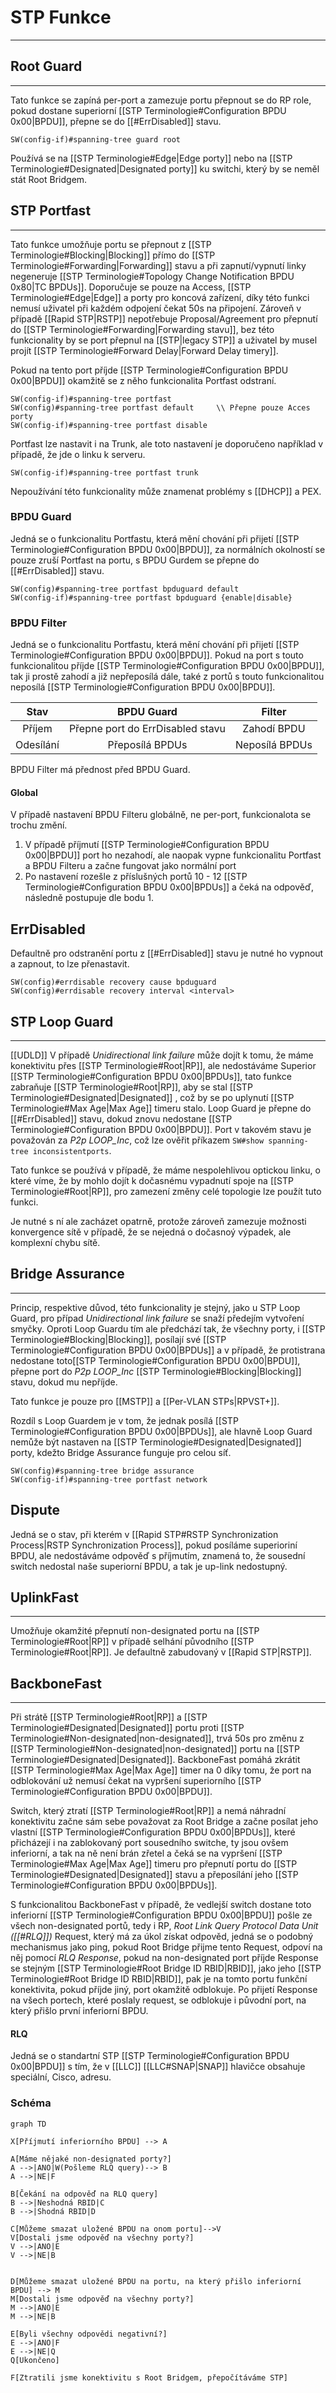 # STP Funkce
---

## Root Guard
---

Tato funkce se zapíná per-port a zamezuje portu přepnout se do RP role, pokud dostane superiorní [[STP Terminologie#Configuration BPDU 0x00|BPDU]], přepne se do [[#ErrDisabled]] stavu.


```
SW(config-if)#spanning-tree guard root
```

Používá se na [[STP Terminologie#Edge|Edge porty]] nebo na [[STP Terminologie#Designated|Designated porty]] ku switchi, který by se neměl stát Root Bridgem.

## STP Portfast
---

Tato funkce umožňuje portu se přepnout z [[STP Terminologie#Blocking|Blocking]] přímo do [[STP Terminologie#Forwarding|Forwarding]] stavu a při zapnutí/vypnutí linky negeneruje [[STP Terminologie#Topology Change Notification BPDU 0x80|TC BPDUs]].
Doporučuje se pouze na Access, [[STP Terminologie#Edge|Edge]] a porty pro koncová zařízení, díky této funkci nemusí uživatel při každém odpojení čekat 50s na připojení.
Zároveň v případě [[Rapid STP|RSTP]] nepotřebuje Proposal/Agreement pro přepnutí do [[STP Terminologie#Forwarding|Forwarding stavu]], bez této funkcionality by se port přepnul na [[STP|legacy STP]] a uživatel by musel projít [[STP Terminologie#Forward Delay|Forward Delay timery]].

Pokud na tento port příjde [[STP Terminologie#Configuration BPDU 0x00|BPDU]] okamžitě se z něho funkcionalita Portfast odstraní.

```
SW(config-if)#spanning-tree portfast
SW(config)#spanning-tree portfast default     \\ Přepne pouze Acces porty
SW(config-if)#spanning-tree portfast disable
``` 

Portfast lze nastavit i na Trunk, ale toto nastavení je doporučeno například v případě, že jde o linku k serveru.

```
SW(config-if)#spanning-tree portfast trunk
```

Nepoužívání této funkcionality může znamenat problémy s [[DHCP]] a PEX.

### BPDU Guard

Jedná se o funkcionalitu Portfastu, která mění chování při přijetí [[STP Terminologie#Configuration BPDU 0x00|BPDU]], za normálních okolností se pouze zruší Portfast na portu, s BPDU Gurdem se přepne do [[#ErrDisabled]] stavu.

```
SW(config)#spanning-tree portfast bpduguard default
SW(config-if)#spanning-tree portfast bpduguard {enable|disable}
```

### BPDU Filter

Jedná se o funkcionalitu Portfastu, která mění chování při přijetí [[STP Terminologie#Configuration BPDU 0x00|BPDU]].
Pokud na port s touto funkcionalitou příjde [[STP Terminologie#Configuration BPDU 0x00|BPDU]], tak ji prostě zahodí a již nepřeposílá dále, také z portů s touto funkcionalitou neposílá [[STP Terminologie#Configuration BPDU 0x00|BPDU]].

|Stav|BPDU Guard|Filter|
|:-:|:-:|:-:|
|Příjem|Přepne port do ErrDisabled stavu|Zahodí BPDU|
|Odesílání|Přeposílá BPDUs|Neposílá BPDUs|

BPDU Filter má přednost před BPDU Guard.

#### Global

V případě nastavení BPDU Filteru globálně, ne per-port, funkcionalota se trochu změní.

1. V případě příjmutí [[STP Terminologie#Configuration BPDU 0x00|BPDU]] port ho nezahodí, ale naopak vypne funkcionalitu Portfast a BPDU Filteru a začne fungovat jako normální port
2. Po nastavení rozešle z příslušných portů 10 - 12 [[STP Terminologie#Configuration BPDU 0x00|BPDUs]] a čeká na odpověď, následně postupuje dle bodu 1.

## ErrDisabled

Defaultně pro odstranění portu z [[#ErrDisabled]] stavu je nutné ho vypnout a zapnout, to lze přenastavit.

```
SW(config)#errdisable recovery cause bpduguard
SW(config)#errdisable recovery interval <interval>
```

## STP Loop Guard 
---
[[UDLD]]
V případě *Unidirectional link failure* může dojít k tomu, že máme konektivitu přes [[STP Terminologie#Root|RP]], ale nedostáváme Superior [[STP Terminologie#Configuration BPDU 0x00|BPDUs]], tato funkce zabraňuje [[STP Terminologie#Root|RP]], aby se stal [[STP Terminologie#Designated|Designated]] , což by se po uplynutí [[STP Terminologie#Max Age|Max Age]] timeru stalo.
Loop Guard je přepne do [[#ErrDisabled]] stavu, dokud znovu nedostane [[STP Terminologie#Configuration BPDU 0x00|BPDU]]. Port v takovém stavu je považován za *P2p LOOP_Inc*, což lze ověřit příkazem `SW#show spanning-tree inconsistentports`.

Tato funkce se používá v případě, že máme nespolehlivou optickou linku, o které víme, že by mohlo dojít k dočasnému vypadnutí spoje na [[STP Terminologie#Root|RP]], pro zamezení změny celé topologie lze použít tuto funkci.

Je nutné s ní ale zacházet opatrně, protože zároveň zamezuje možnosti konvergence sítě v případě, že se nejedná o dočasnoý výpadek, ale komplexní chybu sítě.

## Bridge Assurance
---

Princip, respektive důvod, této funkcionality je stejný, jako u STP Loop Guard, pro případ *Unidirectional link failure* se snaží předejím vytvoření smyčky.
Oproti Loop Guardu tím ale předchází tak, že všechny porty, i [[STP Terminologie#Blocking|Blocking]], posílají své [[STP Terminologie#Configuration BPDU 0x00|BPDUs]] a v případě, že protistrana nedostane toto[[STP Terminologie#Configuration BPDU 0x00|BPDU]], přepne port do *P2p LOOP_Inc* [[STP Terminologie#Blocking|Blocking]] stavu, dokud mu nepříjde.

Tato funkce je pouze pro [[MSTP]] a [[Per-VLAN STPs|RPVST+]].

Rozdíl s Loop Guardem je v tom, že jednak posílá [[STP Terminologie#Configuration BPDU 0x00|BPDUs]], ale hlavně Loop Guard nemůže být nastaven na [[STP Terminologie#Designated|Designated]] porty, kdežto Bridge Assurance funguje pro celou síť.

```
SW(config)#spanning-tree bridge assurance
SW(config-if)#spanning-tree portfast network
```

## Dispute

Jedná se o stav, při kterém v [[Rapid STP#RSTP Synchronization Process|RSTP Synchronization Process]], pokud posíláme superioriní BPDU, ale nedostáváme odpověď s příjmutím, znamená to, že sousední switch nedostal naše superiorní BPDU, a tak je up-link nedostupný. 

## UplinkFast
---

Umožňuje okamžité přepnutí non-designated portu na [[STP Terminologie#Root|RP]] v případě selhání původního [[STP Terminologie#Root|RP]].
Je defaultně zabudovaný v [[Rapid STP|RSTP]].

## BackboneFast
---

Při strátě [[STP Terminologie#Root|RP]] a [[STP Terminologie#Designated|Designated]] portu proti [[STP Terminologie#Non-designated|non-designated]], trvá 50s pro změnu z [[STP Terminologie#Non-designated|non-designated]] portu na [[STP Terminologie#Designated|Designated]].
BackboneFast pomáhá zkrátit [[STP Terminologie#Max Age|Max Age]] timer na 0 díky tomu, že port na odblokování už nemusí čekat na vypršení superiorního [[STP Terminologie#Configuration BPDU 0x00|BPDU]].

Switch, který ztratí [[STP Terminologie#Root|RP]] a nemá náhradní konektivitu začne sám sebe považovat za Root Bridge a začne posílat jeho vlastní [[STP Terminologie#Configuration BPDU 0x00|BPDUs]], které přicházejí i na zablokovaný port sousedního switche, ty jsou ovšem inferiorní, a tak na ně není brán zřetel a čeká se na vypršení [[STP Terminologie#Max Age|Max Age]] timeru pro přepnutí portu do [[STP Terminologie#Designated|Designated]] stavu a přeposílání jeho [[STP Terminologie#Configuration BPDU 0x00|BPDUs]].

S funkcionalitou BackboneFast v případě, že vedlejší switch dostane toto inferiorní [[STP Terminologie#Configuration BPDU 0x00|BPDU]] pošle ze všech non-designated portů, tedy i RP, *Root Link Query Protocol Data Unit ([[#RLQ]])* Request, který má za úkol získat odpověd, jedná se o podobný mechanismus jako ping, pokud Root Bridge přijme tento Request, odpoví na něj pomocí *RLQ Response*, pokud na non-designated port příjde Response se stejným [[STP Terminologie#Root Bridge ID RBID|RBID]], jako jeho [[STP Terminologie#Root Bridge ID RBID|RBID]], pak je na tomto portu funkční konektivita, pokud příjde jiný, port okamžitě odblokuje.
Po přijetí Response na všech portech, které poslaly request, se odblokuje i původní port, na který přišlo první inferiorní BPDU.

#### RLQ

Jedná se o standartní STP [[STP Terminologie#Configuration BPDU 0x00|BPDU]] s tím, že v [[LLC]] [[LLC#SNAP|SNAP]] hlavičce obsahuje speciální, Cisco, adresu.

### Schéma


```mermaid
graph TD

X[Příjmutí inferiorního BPDU] --> A

A[Máme nějaké non-designated porty?]
A -->|ANO|W(Pošleme RLQ query)--> B
A -->|NE|F

B[Čekání na odpověď na RLQ query]
B -->|Neshodná RBID|C
B -->|Shodná RBID|D

C[Můžeme smazat uložené BPDU na onom portu]-->V
V[Dostali jsme odpověď na všechny porty?]
V -->|ANO|E
V -->|NE|B


D[Můžeme smazat uložené BPDU na portu, na který přišlo inferiorní BPDU] --> M
M[Dostali jsme odpověď na všechny porty?]
M -->|ANO|E
M -->|NE|B

E[Byli všechny odpovědi negativní?]
E -->|ANO|F
E -->|NE|Q
Q[Ukončeno]

F[Ztratili jsme konektivitu s Root Bridgem, přepočítáváme STP]
```


